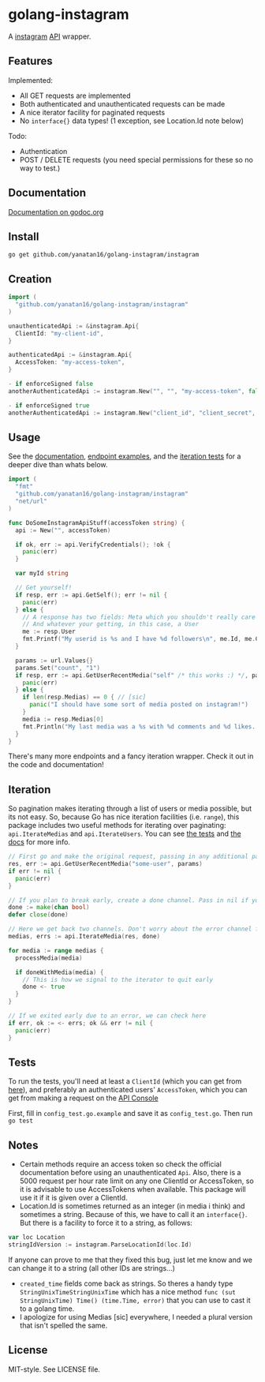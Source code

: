 # golang-instagram

A [instagram](http://instagram.com) [API](http://instagram.com/developer) wrapper.

## Features

Implemented:

- All GET requests are implemented
- Both authenticated and unauthenticated requests can be made
- A nice iterator facility for paginated requests
- No `interface{}` data types! (1 exception, see Location.Id note below)

Todo:

- Authentication
- POST / DELETE requests (you need special permissions for these so no way to test.)

## Documentation

[Documentation on godoc.org](http://godoc.org/github.com/yanatan16/golang-instagram/instagram)

## Install

```
go get github.com/yanatan16/golang-instagram/instagram
```

## Creation

```go
import (
  "github.com/yanatan16/golang-instagram/instagram"
)

unauthenticatedApi := &instagram.Api{
  ClientId: "my-client-id",
}

authenticatedApi := &instagram.Api{
  AccessToken: "my-access-token",
}

- if enforceSigned false
anotherAuthenticatedApi := instagram.New("", "", "my-access-token", false)

- if enforceSigned true
anotherAuthenticatedApi := instagram.New("client_id", "client_secret", "my-access-token", false)

```

## Usage

See the [documentation](http://godoc.org/github.com/yanatan16/golang-instagram/instagram), [endpoint examples](https://github.com/yanatan16/golang-instagram/blob/master/instagram/example_test.go), and the [iteration tests](https://github.com/yanatan16/golang-instagram/blob/master/instagram/iterate_test.go) for a deeper dive than whats below.

```go
import (
  "fmt"
  "github.com/yanatan16/golang-instagram/instagram"
  "net/url"
)

func DoSomeInstagramApiStuff(accessToken string) {
  api := New("", accessToken)

  if ok, err := api.VerifyCredentials(); !ok {
    panic(err)
  }

  var myId string

  // Get yourself!
  if resp, err := api.GetSelf(); err != nil {
    panic(err)
  } else {
    // A response has two fields: Meta which you shouldn't really care about
    // And whatever your getting, in this case, a User
    me := resp.User
    fmt.Printf("My userid is %s and I have %d followers\n", me.Id, me.Counts.FollowedBy)
  }

  params := url.Values{}
  params.Set("count", "1")
  if resp, err := api.GetUserRecentMedia("self" /* this works :) */, params); err != nil {
    panic(err)
  } else {
    if len(resp.Medias) == 0 { // [sic]
      panic("I should have some sort of media posted on instagram!")
    }
    media := resp.Medias[0]
    fmt.Println("My last media was a %s with %d comments and %d likes. (url: %s)\n", media.Type, media.Comments.Count, media.Like.Count, media.Link)
  }
}
```

There's many more endpoints and a fancy iteration wrapper. Check it out in the code and documentation!

## Iteration

So pagination makes iterating through a list of users or media possible, but its not easy. So, because Go has nice iteration facilities (i.e. `range`), this package includes two useful methods for iterating over paginating: `api.IterateMedias` and `api.IterateUsers`. You can see [the tests](https://github.com/yanatan16/golang-instagram/blob/master/instagram/iterate_test.go) and [the docs](http://godoc.org/github.com/yanatan16/golang-instagram/instagram/#Api.IterateMedia) for more info.

```go
// First go and make the original request, passing in any additional parameters you need
res, err := api.GetUserRecentMedia("some-user", params)
if err != nil {
  panic(err)
}

// If you plan to break early, create a done channel. Pass in nil if you plan to exhaust the pagination
done := make(chan bool)
defer close(done)

// Here we get back two channels. Don't worry about the error channel for now
medias, errs := api.IterateMedia(res, done)

for media := range medias {
  processMedia(media)

  if doneWithMedia(media) {
    // This is how we signal to the iterator to quit early
    done <- true
  }
}

// If we exited early due to an error, we can check here
if err, ok := <- errs; ok && err != nil {
  panic(err)
}
```

## Tests

To run the tests, you'll need at least a `ClientId` (which you can get from [here](http://instagram.com/developer/clients/manage/)), and preferably an authenticated users' `AccessToken`, which you can get from making a request on the [API Console](http://instagram.com/developer/api-console/)

First, fill in `config_test.go.example` and save it as `config_test.go`. Then run `go test`

## Notes

- Certain methods require an access token so check the official documentation before using an unauthenticated `Api`. Also, there is a 5000 request per hour rate limit on any one ClientId or AccessToken, so it is advisable to use AccessTokens when available. This package will use it if it is given over a ClientId.
- Location.Id is sometimes returned as an integer (in media i think) and sometimes a string. Because of this, we have to call it an `interface{}`. But there is a facility to force it to a string, as follows:

```go
var loc Location
stringIdVersion := instagram.ParseLocationId(loc.Id)
```

If anyone can prove to me that they fixed this bug, just let me know and we can change it to a string (all other IDs are strings...)

- `created_time` fields come back as strings. So theres a handy type `StringUnixTimeStringUnixTime` which has a nice method `func (sut StringUnixTime) Time() (time.Time, error)` that you can use to cast it to a golang time.
- I apologize for using Medias [sic] everywhere, I needed a plural version that isn't spelled the same.

## License

MIT-style. See LICENSE file.
